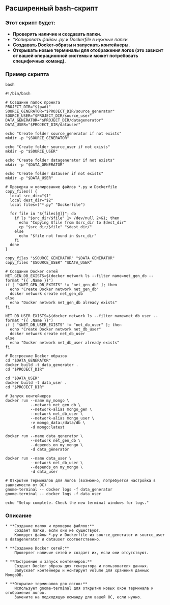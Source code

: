 ## Расширенный bash-скрипт

### Этот скрипт будет:

   * **Проверять наличие и создавать папки.**
   * **Копировать файлы *.py и Dockerfile в нужные папки.**
   * **Создавать Docker-образы и запускать контейнеры.**
   * **Открывать новые терминалы для отображения логов (это зависит от вашей операционной системы и может потребовать специфичных команд).**

### Пример скрипта

    bash

```
#!/bin/bash

# Создание папок проекта
PROJECT_DIR="$(pwd)"
SOURCE_GENERATOR="$PROJECT_DIR/source_generator"
SOURCE_USER="$PROJECT_DIR/source_user"
DATA_GENERATOR="$PROJECT_DIR/datagenerator"
DATA_USER="$PROJECT_DIR/datauser"

echo "Create folder source_generator if not exists"
mkdir -p "$SOURCE_GENERATOR"

echo "Create folder source_user if not exists"
mkdir -p "$SOURCE_USER"

echo "Create folder datagenerator if not exists"
mkdir -p "$DATA_GENERATOR"

echo "Create folder datauser if not exists"
mkdir -p "$DATA_USER"

# Проверка и копирование файлов *.py и Dockerfile
copy_files() {
  local src_dir="$1"
  local dest_dir="$2"
  local files=("*.py" "Dockerfile")

  for file in "${files[@]}"; do
    if ls "$src_dir/$file" 1> /dev/null 2>&1; then
      echo "Copying $file from $src_dir to $dest_dir"
      cp "$src_dir/$file" "$dest_dir/"
    else
      echo "$file not found in $src_dir"
    fi
  done
}

copy_files "$SOURCE_GENERATOR" "$DATA_GENERATOR"
copy_files "$SOURCE_USER" "$DATA_USER"

# Создание Docker сетей
NET_GEN_DB_EXISTS=$(docker network ls --filter name=net_gen_db --format "{{ .Name }}")
if [ "$NET_GEN_DB_EXISTS" != "net_gen_db" ]; then
  echo "Create Docker network net_gen_db"
  docker network create net_gen_db
else
  echo "Docker network net_gen_db already exists"
fi

NET_DB_USER_EXISTS=$(docker network ls --filter name=net_db_user --format "{{ .Name }}")
if [ "$NET_DB_USER_EXISTS" != "net_db_user" ]; then
  echo "Create Docker network net_db_user"
  docker network create net_db_user
else
  echo "Docker network net_db_user already exists"
fi

# Построение Docker образов
cd "$DATA_GENERATOR"
docker build -t data_generator .
cd "$PROJECT_DIR"

cd "$DATA_USER"
docker build -t data_user .
cd "$PROJECT_DIR"

# Запуск контейнеров
docker run --name my_mongo \
           --network net_gen_db \
           --network-alias mongo_gen \
           --network net_db_user \
           --network-alias mongo_user \
           -v mongo_data:/data/db \
           -d mongo:latest

docker run --name data_generator \
           --network net_gen_db \
           --depends_on my_mongo \
           -d data_generator

docker run --name data_user \
           --network net_db_user \
           --depends_on my_mongo \
           -d data_user

# Открытие терминалов для логов (возможно, потребуется настройка в зависимости от ОС)
gnome-terminal -- docker logs -f data_generator
gnome-terminal -- docker logs -f data_user

echo "Setup complete. Check the new terminal windows for logs."
```

### Описание

    * **Создание папок и проверка файлов:**
        Создает папки, если они не существуют.
        Копирует файлы *.py и Dockerfile из source_generator и source_user в datagenerator и datauser соответственно.

    * **Создание Docker сетей:**
        Проверяет наличие сетей и создает их, если они отсутствуют.

    * **Построение и запуск контейнеров:**
        Создает Docker образы для генератора и пользователя данных.
        Запускает контейнеры и монтирует volume для хранения данных MongoDB.

    * **Открытие терминалов для логов:**
        Использует gnome-terminal для открытия новых окон терминала и отображения логов.
        Замените на подходящую команду для вашей ОС, если нужно.
